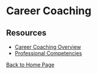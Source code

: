 # Career Coaching

## Resources

* [Career Coaching Overview](https://codefellows.github.io/common_curriculum/career_coaching/)
* [Professional Competencies](https://codefellows.github.io/common_curriculum/career_coaching/common/professional-competencies)

[Back to Home Page](../README.md)
